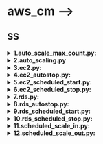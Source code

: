 # aws_cm -->
## SS

<details><summary><b>1.auto_scale_max_count.py:</b></summary>
<br>

**Intension of script:**

Updating maximum_capacity based on user_maximum_capacity.

**Work flow:**
* 	Getting max scale count from user_max_capacity (auto scaling maximum capacity).
* Have to get data from database (ss. auto_scaling_groups) where maximum_capacity! = user_maximum_capacity. 
* 	If dataframe is empty, then scripts will stop as there is no work.
* 	If data frame is not empty, then Converting columns data in list format and to get same row data to do further operation.
* 	Calling max_count_update () to update max capacity based on user_maximum_capacity in aws console.
* 	In max_count_update we have to create client by passing account_id, region, assume_role, service name i.e. 'auto scaling'.


</details>
<!-- ########################################################################### -->
<details><summary><b>2.auto_scaling.py</b></summary>
<br>

**Intension of script::**

Getting autos calling group details from aws console and store it in database.


**Work flow:**
* Getting account details from ad.aws_accounts.
* Getting columns from "ss.auto_scaling_groups".
* Creating an empty dataframe(data_from_aws) with table column name to store data from aws.
* Account wise (in account id list): Here getting details of that particular account like (region , assume role, account name )--> region wise(in region list ): Here creating clients(like "autoscaling","ec2","ssm") acc. requirement .
* Using created client call required methods(auto_client.describe_policies(),auto_client.describe_tags(),auto_client.describe_auto_scaling_groups ()) to get data from aws console and convert it into json data.
* From json data get required data to store data in database.
* Note: In auto scaling we can’t get all required data from one method. Here we are using 3 different methods i.e. auto_client. describe_policies(),policy deatils, auto_client.describe_tags(),for tags deatils ,auto_client.describe_auto_scaling_groups (), for    getting details of auto scaling group.
* After getting required data append all required data in data frame.
* If data frame is empty it will go for remove_records () and clear all previous data as nothing to store in data base.
* If data frame is not empty it will go for pass_to_db() and do curd operations with condition.


</details>



<!-- ########################################################################### -->


<details><summary><b>3.ec2.py:</b></summary>
<br>

**Intension of script::**

Getting ec2 instances details from aws console and store it in database.

**Work flow:**
*	Getting account details from ad.aws_accounts.
*	Getting columns from "ss.ec2_instances_schedules".
*	Creating an empty data frame(data_from_aws) with table column name to store data from aws.
*	Account wise (in account id list): Here getting details of that particular account like (region , assume role, account name )-->region wise(in region list ): Here creating clients(like "ec2","ssm","pricing") acc. requirement .
*	Using created client call required methods(ec2.describe_instances()) to get data from aws console and convert it into json data.
*	From json data get required data to store data in database.
*	After getting required data append all required data in data frame.
*	If data frame is empty it will go for remove_records () and clear all previous data as nothing to store in data base.
*	If data frame is not empty it will go for pass_to_db() and do curd operations with condition.


![alt text](https://viewer.diagrams.net/?tags=%7B%7D&highlight=0000ff&edit=_blank&layers=1&nav=1#R7VpdU9s4FP01eYSxLTsJjwQC7UzLdiaz2%2FLECPsm0a5suZJMEn79SpYcfwYMhDRMCzNgXX1Z95x777GTAbqI19ccp8uvLAI68JxoPUCXA88bjT31Vxs2xuAPx8aw4CQyJrc0zMgjWKNjrRmJQNQGSsaoJGndGLIkgVDWbJhztqoPmzNa3zXFC2gZZiGmbet3EsmlsY4Dp7R%2FArJYFju7ju2JcTHYGsQSR2xVMaHpAF1wxqS5itcXQLXvCr%2BYeVc7erc3xiGRfSZ8TlxfzuLZ493N98k3chY%2B%2FnN5YtF5wDSzB55JzKW9Y7kp3MBZlkSgV3IHaLJaEgmzFIe6d6VwV7aljKntnhNKLxhlPJ%2BLwI0CGCm7kJz9B5Wes%2BEI4aHqaZ%2FFHu8BuIR1xWTPdg0sBsk3aojtRWPrZ0u0AqFVidoWm2UFMd%2FasCXKYrty6Ut1Yd35AteilmunN5cf0bGjumN91OFZr8Ozw%2FfyrOu2XNvyK0QqjG2TcblkC5ZgOi2tk9LzjmqVY74wllp%2F%2FwtSbmxOwplkDTRYIq9wTKh2zCegDyBJiG2HneW6T4EgWMZDeOKkvs14mC9APjEuMOP0oZ%2BElAPFkjzUc9ve8fE74BlSdf%2BTVGdqioXZcfgz08lv8lWwG8ZjTEuTvi1KFkltXKj8B7w2qES8MGrnn4jc%2B%2BdqgIvSdXXGcGH%2F5%2FcjUpyoQRQni9oi05uTv2fPbERJAicF3%2FOtnNHAC9qbXSsWEbWB3fOeFx04DBUHpa6OIDGhQhcozmJ9%2BOgUr8RdBNh2mLkKDnPL9WMoc1ra9phh5oH%2BtV6t2M1PV%2BYZ5j%2F7yTzeKKhlnm2WqWQe5B4y8wQHY%2FYBeOqYGc2AcbsCZsthJ1KMrFL5qhhSMHcljBwTTN2ITjkLwpIcNKHbVKVXs1JJf%2BVz1Uyi%2FP4ZN90k70m2W6rQwDGcHi4U%2BqR3dGwxg7x6td4K6UrMeIet1v6vKM6wJvJH5fpWL3Ua2Nbl2q6cNzZFI1Hn%2FVFtVGbpZjktbxXzDiAEhj2FwPiohIAb%2FEroS7hvKz3PQV%2BifVsD%2B%2BihR8cF%2Feh30eh98RkdFT7DY1cyZtrneaP%2B63NpgQFxKjdv0gJLFt9nYk864CntvLve71II%2B9ABjdchyOn5PmT8XjqgKyG8mHFvItMEC9AaU8vRDgFb6tHEEI1DzB7AIKEwzyjmuSQVEichVImZK18hnhOnb5HxTZnunzqp3Ir4XiJ%2Fblms%2B9XCOE7zToR8HbgqzxEduU4Cq1ZvFwbOjtNC6N0VThJ3IlxClFEQ2zWTe5G%2BHsTj0v8dcR9hGM%2FDzrgPx3A%2F3098u6hHfI864nv0XvE9%2FhgVpZoEnFbIZ6mKaX3BbKgDl2Wgk%2B7EoUTHy4PB%2BcP%2Ft%2FA%2FGNffDaGO51w3CA74nHvWQ%2FAm0bn%2BTEq18nggYd3ldbnbG4BDPvC8Xid7PXWy31MnV4AOOvJcYestp%2B0O3xjJE4Llmd%2FIs67b4I85t51V%2FfituZDTeJl51ljIOKa1UM7F7bHf8EDmfSh%2Bvp5nQU%2BeDY%2BLZ27jvV2THr151iBsq%2BDv4JkCHm8qw1I9QPQPjEKAlLQ1K%2B6XxG2RcTudtXisaoisM7eQFVZMoImuNIqt9Nx2xCSKzCsHUCIb3%2BdLaSJaP6h1g8kguNRrZZIJS%2B9WmUtYAo2aWJiaZXNX%2BOyhOqImOB3V0e8gs%2FdexdFtV8ebv%2F7g1sTNP3te1aD94Kaa5XdPTHyWX%2BBB0%2F8B)

</details>


<!-- ########################################################################### -->

<details><summary><b>4.ec2_autostop.py:</b></summary>
<br>


</details>




<!-- ########################################################################### -->

<details><summary><b>5.ec2_scheduled_start.py:</b></summary>
<br>

**Intension of script::**

It has to start instances based on start time stored in database.

**Work flow:**
*	Have to get data from database (ss. ec2_instances_schedules) where sys_time=str_time and store in data_from_database data frame. 
*	If data_from_database is empty it terminate as there is no instance ready to start.
*	Otherwise it will follow following steps.
*	Convert column data into list format.
*	Pass values data_from_database, connection, i (particular index value) to start_ec2().
*	In start_ec2 function it will create ec2 client and will pass accound_id, region, assume role of that particular instance then it will call start_instances () method to start instance.



</details>



<!-- ########################################################################### -->

<details><summary><b>6.ec2_scheduled_stop.py:</b></summary>
<br>

**Intension of script::**

It has to start instances based on stop time stored in database.

**Work flow:**
*	Have to get data from database (ss. ec2_instances_schedules) where sys_time=stp_time and store in data_from_database data frame. 
*	If data_from_database is empty it terminate as there is no instance ready to stop.
*	Otherwise it will follow following steps.
*	Convert column data into list format.
*	Pass values data_from_database, connection, i (particular index value) to stop_ec2().
*	In stop_ec2 function it will create ec2 client and will pass accound_id, region, assume role of that particular instance then it will call stop_instances () method to start instance.



</details>


<!-- ########################################################################### -->



<details><summary><b>7.rds.py:</b></summary>
<br>

**Intension of script::**

Getting rds database details from aws console and store it in database.

**Work flow:**
*	Getting account details from ad.aws_accounts.
*	Getting columns from "ss. rds_databases_schedules".
*	Creating an empty data frame(data_from_aws) with table column name to store data from aws.
*	Account wise (in account id list): Here getting details of that particular account like (region , assume role, account name )--> region wise(in region list ): Here creating clients(like "rds","ssm","pricing") acc. requirement .
*	Using created client call required methods(rds. describe_db_instances ()) to get data from aws console and convert it into json data.
*	From json data get required data to store data in database.
*	After getting required data append all required data in data frame.
*	If data frame is empty it will go for remove_records () and clear all previous data as nothing to store in data base.
*	If data frame is not empty it will go for pass_to_db() and do curd operations with condition(based on account name).


</details>

<!-- ########################################################################### -->


<details><summary><b>8.rds_autostop.py:</b></summary>
<br>
</details>

<!-- ########################################################################### -->



<details><summary><b>9.rds_scheduled_start.py:</b></summary>
<br>

**Intension of script::**

It has to start rds database based on start time stored in database.

**Work flow:**
*	Have to get data from database (ss. rds_databases_schedules) where sys_time=str_time and store in data_from_database data frame. 
*	If data_from_database is empty it terminate as there is no database ready to start.
*	Otherwise it will follow following steps.
*	Convert column data into list format.
*	Pass values data_from_database, connection, i (particular index value) to start_db().
*	In start_rds function it will create rds client and will pass accound_id, region, assume role of that particular database then it will call start_db () method to start database.


</details>
<!-- ########################################################################### -->
<details><summary><b>10.rds_scheduled_stop.py:</b></summary>
<br>

**Intension of script::**

It has to start rds database based on stop time stored in database.

**Work flow:**
*	Have to get data from database (ss. rds_databases_schedules) where sys_time=stp_time and store in data_from_database data frame. 
*	If data_from_database is empty it terminate as there is no database ready to stop.
*	Otherwise it will follow following steps.
*	Convert column data into list format.
*	Pass values data_from_database, connection, i (particular index value) to stop_db().
*	In start_db function it will create rds client and will pass accound_id, region, assume role of that particular database then it will call stop_db () method to start database.
</details>
<!-- ########################################################################### -->
<details><summary><b>11.scheduled_scale_in.py:</b></summary>
<br>

**Intension of script:**

Updating scale_in_count minimum capacity at scale_in_time.

**Work flow:**

* Have to get data from database (ss. auto_scaling_groups) where sys_time = scale_in_time. 
* If dataframe is empty, then scripts will stop as there is no work.
* If data frame is not empty, then Converting columns data in list format and to get same row data to do further operation.
* Calling scale_in () to update minimum capacity based on scale_in_count in aws console.
* In scale_in we have to create client by passing account_id, region, assume_role, service name i.e. 'auto scaling'.
* It will upadte minimum capacity with scale_in_count at mentioned time database.

</details>
<!-- ########################################################################### -->
<details><summary><b>12.scheduled_scale_out.py:</b></summary>
<br>

**Intension of script:**

Updating scale_out_count with minimum capacity at scale_out_time.

**Work flow:**

* Have to get data from database (ss. auto_scaling_groups) where sys_time = scale_out_time. 
* If dataframe is empty, then scripts will stop as there is no work.
* If data frame is not empty, then Converting columns data in list format and to get same row data to do further operation.
* Calling scale_out () to update minimum capacity based on scale_in_count in aws console.
* In scale_in we have to create client by passing account_id, region, assume_role, service name i.e. 'auto scaling'.
* It will upadte minimum capacity with scale_out_count at mentioned time database.
</details>
